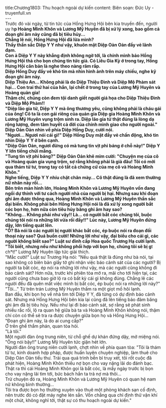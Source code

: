 title:Chương1803: Thu hoạch ngoài dự kiến
content:
Biên soạn: Đức Uy - truyenfull.vn<br>---<br>Trước đó vài ngày, từ tin tức của Hồng Hưng Hội bên kia truyền đến, người uy h**p Hoàng Minh Khôn và Lương Mỹ Huyên đã bị xử lý xong, bao gồm cả đoạn ghi âm này cũng đã bị tiêu hủy...<br>Chẳng lẽ nói, Hồng Hưng Hội đã lừa mình?<br>Thấy thần sắc Diệp Y Y như vậy, khuôn mặt Diệp Oản Oản đầy vẻ lãnh đạm.<br>Con ả Diệp Y Y này khẳng định không ngờ tới, là chính mình bảo Hồng Hưng Hội thả cho bọn chúng tin tức giả. Có Liêu Gia Kỳ ở trong tay, Hồng Hưng Hội căn bản là nghe theo nàng răm rắp.<br>Diệp Hồng Duy đầy vẻ khó tin mà nhìn hình ảnh trên máy chiếu, nghe kỹ đoạn ghi âm này.<br>Diệp Thiệu An... Không phải là do Diệp Thiệu Đình và Diệp Mộ Phàm sát hại... Con trai thứ hai của hắn, lại chết ở trong tay của Lương Mỹ Huyên và Hoàng quản gia!<br>Thậm chí, chúng còn đem tội danh giết người giá họa cho Diệp Thiệu Đình và Diệp Mộ Phàm!!<br>"Diệp lão gia tử, Diệp Y Y mà ông thương yêu, cũng không phải là cháu gái của ông! Cô ta là con gái riêng của quản gia Diệp gia Hoàng Minh Khôn và Lương Mỹ Huyên vụng trộm sinh ra. Diệp lão gia tử thật đúng là lòng dạ rộng lượng, đem tâm huyết cả đời của chính mình giao cho người ngoài." Diệp Oản Oản nhìn về phía Diệp Hồng Duy, cười nói.<br>"Ngươi... Ngươi nói cái gì!" Diệp Hồng Duy mặt đầy vẻ chấn động, khó tin nhìn Diệp Y Y ở bên cạnh.<br>"Diệp Oản Oản, ngươi đừng có mà tung tin vịt phỉ báng ở chỗ này!" Diệp Y Y lớn tiếng chửi mắng.<br>"Tung tin vịt phỉ báng?" Diệp Oản Oản khẽ mỉm cười: "Chuyện mẹ của cô và Hoàng quản gia vụng trộm, sợ rằng không phải là giả đâu! Tôi có mời qua thám tử tư, trong tay có tất cả chứng cứ của mẹ cô và Hoàng Minh Khôn."<br>Nghe tiếng, Diệp Y Y nhíu chặt chân mày... Cô thật đúng là đã xem thường nữ nhân này rồi…<br>Bên trên màn hình lớn, Hoàng Minh Khôn và Lương Mỹ Huyên vốn đang ngồi dự thính với tư cách người nhà của người bị hại. Nhưng sau khi đoạn ghi âm được thông qua, Hoàng Minh Khôn và Lương Mỹ Huyên thần sắc đại biến. Không phải bên Hồng Hưng Hội nói là đã xử lý xong người bắt cóc bọn họ, hơn nữa còn tiêu hủy băng ghi âm hay sao?<br>"Không... Không phải như vậy!! Là… có người bắt cóc chúng tôi, buộc chúng tôi nói ra những lời vừa rồi đấy!!" Lúc này, Lương Mỹ Huyên đứng dậy, lớn tiếng quát lên.<br>"Ồ? Bà nói là các người bị người khác bắt cóc, ép buộc nói ra đoạn đối thoại này sao? Quá buồn cười! Những lời như vậy, đại biểu cho cái gì, các người không biết sao?" Luật sư đỉnh cấp Hoa quốc Trương Hạ cười lạnh.<br>"Tôi biết, nhưng nếu như không phối hợp với bọn họ, chúng tôi sẽ bị g**t ch*t!" Lương Mỹ Huyên lập tức giải thích.<br>"Mắc cười!" Luật sư Trương Hạ nói: "Nếu quả thật là đúng như bà nói, tại sao không có biên bản giấy tờ ghi nhận việc báo cảnh sát của các người? Bị người ta bắt cóc, ép nói ra những lời như vậy, mà các người cũng không đi báo cảnh sát? Hơn nữa, trước khi phiên tòa mở ra, mãi cho tới hiện tại, các người cũng chưa bao giờ lộ ra có bất kỳ cái gì không đúng. Chẳng lẽ các người đều đã quên mất việc mình bị bắt cóc, ép buộc nói ra những lời này?"<br>"Tôi..." Từ trên trán Lương Mỹ Huyên thấm ra một giọt mồ hôi lạnh.<br>Ban đầu, khi bọn họ về nhà tìm tới Diệp Y Y, đã từng có dự định báo cảnh sát. Nhưng mà Hồng Hưng Hội bên kia lại cũng đã lên tiếng bảo đảm băng ghi âm đã bị tiêu hủy. Nếu như lại đi báo cảnh sát, sợ rằng sẽ phát sinh nhiều rắc rối, lộ ra quan hệ giữa bà ta và Hoàng Minh Khôn không nói, thậm chí còn có thể sẽ tra ra được chuyện giữa bọn họ và Hồng Hưng Hội...<br>"Đoạn ghi âm này, là do ai cung cấp?"<br>Ở trên ghế thẩm phán, quan tòa hỏi.<br>"Là tôi."<br>Một người đàn ông trung niên, từ chỗ ghế dự khán đứng dậy, mở miệng nói.<br>"Ông nói bậy!!" Lương Mỹ Huyên tức giận hét lớn.<br>Người đàn ông trung niên cười lạnh, chợt nhìn về phía quan tòa: "Tôi là thám tử tư, kinh doanh hợp pháp, được huấn luyện chuyên nghiệp, làm thuê cho Diệp Oản Oản tiểu thư. Trải qua quá trình bền bỉ truy xét, tôi rốt cuộc đã phát hiện, Hoàng Minh Khôn thiếu nợ bọn cho vay nặng lãi do đánh bạc.<br>Thật ra thì cái Hoàng Minh Khôn gọi là bắt cóc, là mấy ngày trước bị bọn cho vay nặng lãi tìm tới, bức bách hắn ta trả nợ mà thôi...<br>Trừ chuyện đó ra, Hoàng Minh Khôn và Lương Mỹ Huyên có quan hệ nam nữ không bình thường...<br>Tôi tra được bọn họ thường xuyên vào thuê một phòng khách sạn cố định, nên trước đó có đặt máy nghe lén sẵn. Vốn chẳng qua chỉ định thử vận khí một chút, không nghĩ tới, thật sự có thu hoạch ngoài dự kiến."